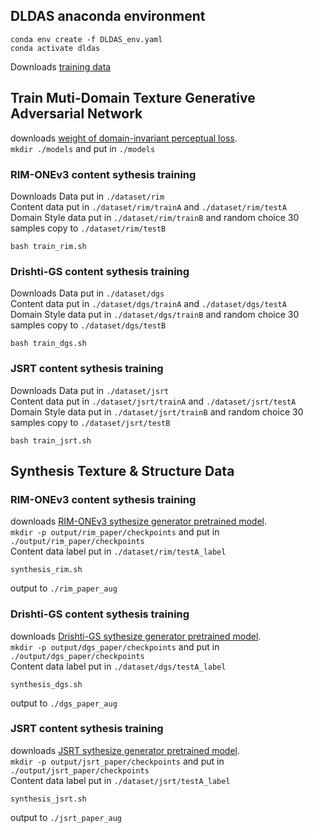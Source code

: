 ## DLDAS anaconda environment
```
conda env create -f DLDAS_env.yaml
conda activate dldas
```
Downloads [training data](https://drive.google.com/file/d/1V2GUO2K60UbTYjsG3sHZOy1Ft_stk7_G/view?usp=sharing)
## Train Muti-Domain Texture Generative Adversarial Network
downloads [weight of domain-invariant perceptual loss](https://drive.google.com/file/d/1mtecxy-Mt_uPjJza7uGymh5ZFpGFXyDg/view?usp=sharing).\
```mkdir ./models``` and put in ```./models```
### RIM-ONEv3 content sythesis training
Downloads Data put in ```./dataset/rim```\
Content data put in ```./dataset/rim/trainA``` and ```./dataset/rim/testA```  
Domain Style data put in ```./dataset/rim/trainB``` and random choice 30 samples copy to ```./dataset/rim/testB``` 
```
bash train_rim.sh
```
### Drishti-GS content sythesis training
Downloads Data put in ```./dataset/dgs```\
Content data put in ```./dataset/dgs/trainA``` and ```./dataset/dgs/testA```  
Domain Style data put in ```./dataset/dgs/trainB``` and random choice 30 samples copy to ```./dataset/dgs/testB``` 
```
bash train_dgs.sh
```
### JSRT content sythesis training
Downloads Data put in ```./dataset/jsrt```\
Content data put in ```./dataset/jsrt/trainA``` and ```./dataset/jsrt/testA```  
Domain Style data put in ```./dataset/jsrt/trainB``` and random choice 30 samples copy to ```./dataset/jsrt/testB``` 
```
bash train_jsrt.sh
```
## Synthesis Texture & Structure Data
### RIM-ONEv3 content sythesis training
downloads [RIM-ONEv3 sythesize generator pretrained model](https://drive.google.com/file/d/1WYmTcpvP4NqtNB1vQfWOet7hMQphtDvK/view?usp=sharing).\
```mkdir -p output/rim_paper/checkpoints``` and put in ```./output/rim_paper/checkpoints```\
Content data label put in ```./dataset/rim/testA_label```
```
synthesis_rim.sh
```
output to ```./rim_paper_aug```
### Drishti-GS content sythesis training
downloads [Drishti-GS sythesize generator pretrained model](https://drive.google.com/file/d/1QjhBvf4Xs7wrisoMSljDN9RC6SUlZePn/view?usp=sharing).\
```mkdir -p output/dgs_paper/checkpoints``` and put in ```./output/dgs_paper/checkpoints```\
Content data label put in ```./dataset/dgs/testA_label```
```
synthesis_dgs.sh
```
output to ```./dgs_paper_aug```
### JSRT content sythesis training
downloads [JSRT sythesize generator pretrained model](https://drive.google.com/file/d/1ODqrEh31oDIi_Y7T7LfpESetvkdZ9dmO/view?usp=sharing).\
```mkdir -p output/jsrt_paper/checkpoints``` and put in ```./output/jsrt_paper/checkpoints```\
Content data label put in ```./dataset/jsrt/testA_label```
```
synthesis_jsrt.sh
```
output to ```./jsrt_paper_aug```

